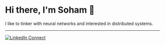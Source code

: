 # Hi there, I'm Soham :wave:

I like to tinker with neural networks and interested in distributed systems.
____

[![LinkedIn Connect](https://img.shields.io/badge/Connect-LinkedIn-blue)](https://www.linkedin.com/in/soham-talukdar/)
